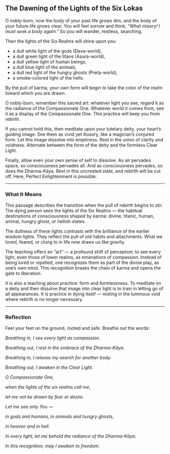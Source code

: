 ## The Dawning of the Lights of the Six Lokas

O nobly-born, now the body of your past life grows dim, and the body of your future life grows clear. You will feel sorrow and think, *“What misery! I must seek a body again.”* So you will wander, restless, searching.

Then the lights of the Six Realms will shine upon you:

* a dull white light of the gods (Deva-world),
* a dull green light of the titans (Asura-world),
* a dull yellow light of human beings,
* a dull blue light of the animals,
* a dull red light of the hungry ghosts (Preta-world),
* a smoke-colored light of the hells.

By the pull of karma, your own form will begin to take the color of the realm toward which you are drawn.

O nobly-born, remember this sacred art: whatever light you see, regard it as the radiance of the Compassionate One. Whatever world it comes from, see it as a display of the Compassionate One. This practice will keep you from rebirth.

If you cannot hold this, then meditate upon your tutelary deity, your heart’s guiding image. See them as vivid yet illusory, like a magician’s conjured form. Let this image dissolve into emptiness. Rest in the union of clarity and voidness. Alternate between the form of the deity and the formless Clear Light.

Finally, allow even your own sense of self to dissolve. As air pervades space, so consciousness pervades all. And as consciousness pervades, so does the Dharma-Kāya. Rest in this uncreated state, and rebirth will be cut off. Here, Perfect Enlightenment is possible.

---

### What It Means

This passage describes the transition when the pull of rebirth begins to stir. The dying person sees the lights of the Six Realms — the habitual destinations of consciousness shaped by karma: divine, titanic, human, animal, hungry ghost, or hellish states.

The dullness of these lights contrasts with the brilliance of the earlier wisdom lights. They reflect the pull of old habits and attachments. What we loved, feared, or clung to in life now draws us like gravity.

The teaching offers an “art” — a profound shift of perception: to see every light, even those of lower realms, as emanations of compassion. Instead of being lured or repelled, one recognizes them as part of the divine play, as one’s own mind. This recognition breaks the chain of karma and opens the gate to liberation.

It is also a teaching about practice: form and formlessness. To meditate on a deity and then dissolve that image into clear light is to train in letting go of all appearances. It is practice in dying itself — resting in the luminous void where rebirth is no longer necessary.

---


### Reflection


Feel your feet on the ground, rooted and safe. Breathe out the words:


*Breathing in, I see every light as compassion.*

*Breathing out, I rest in the embrace of the Dharma-Kāya.*

*Breathing in, I release my search for another body.*

*Breathing out, I awaken in the Clear Light.*


*O Compassionate One,*

*when the lights of the six realms call me,*

*let me not be drawn by fear or desire.*

*Let me see only You —*

*in gods and humans, in animals and hungry ghosts,*

*in heaven and in hell.*

*In every light, let me behold the radiance of the Dharma-Kāya.*

*In this recognition, may I awaken to freedom.*
